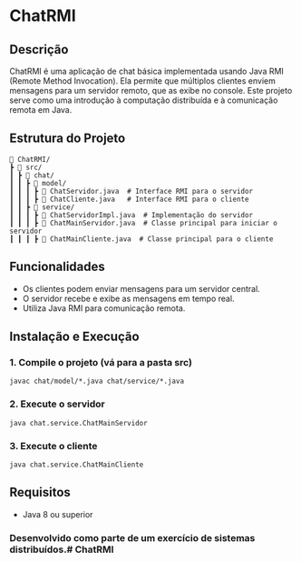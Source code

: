# ChatRMI

## Descrição
ChatRMI é uma aplicação de chat básica implementada usando Java RMI (Remote Method Invocation). Ela permite que múltiplos clientes enviem mensagens para um servidor remoto, que as exibe no console. Este projeto serve como uma introdução à computação distribuída e à comunicação remota em Java.

## Estrutura do Projeto
```
📂 ChatRMI/
┣ 📂 src/
┃ ┣ 📂 chat/
┃ ┃ ┣ 📂 model/ 
┃ ┃ ┃ ┣ 📜 ChatServidor.java  # Interface RMI para o servidor
┃ ┃ ┃ ┣ 📜 ChatCliente.java   # Interface RMI para o cliente
┃ ┃ ┣ 📂 service/ 
┃ ┃ ┃ ┣ 📜 ChatServidorImpl.java  # Implementação do servidor
┃ ┃ ┃ ┣ 📜 ChatMainServidor.java  # Classe principal para iniciar o servidor
┃ ┃ ┃ ┣ 📜 ChatMainCliente.java  # Classe principal para o cliente
```

## Funcionalidades
- Os clientes podem enviar mensagens para um servidor central.
- O servidor recebe e exibe as mensagens em tempo real.
- Utiliza Java RMI para comunicação remota.

## Instalação e Execução
### 1. Compile o projeto (vá para a pasta src)
```
javac chat/model/*.java chat/service/*.java
```

### 2. Execute o servidor
```
java chat.service.ChatMainServidor
```

### 3. Execute o cliente
```
java chat.service.ChatMainCliente
```

## Requisitos
- Java 8 ou superior

### Desenvolvido como parte de um exercício de sistemas distribuídos.#   C h a t R M I  
 